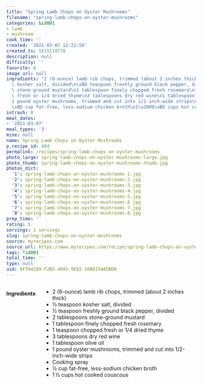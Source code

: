 ```yaml
---
title: "Spring Lamb Chops on Oyster Mushrooms"
filename: "spring-lamb-chops-on-oyster-mushrooms"
categories: &id001
- lamb
- mushroom
cook_time: ''
created: '2021-03-07 12:22:58'
created_ts: 1615119778
description: null
difficulty: ''
favorite: 0
image_url: null
ingredients: "2 (8-ounce) lamb rib chops, trimmed (about 2 inches thick)\n\xBD teaspoon\
  \ kosher salt, divided\n\xBD teaspoon freshly ground black pepper, divided\n2 tablespoons\
  \ stone-ground mustard\n1 tablespoon finely chopped fresh rosemary\n1 teaspoon chopped\
  \ fresh or 1/4 dried thyme\n3 tablespoons dry red wine\n1 tablespoon olive oil\n\
  1 pound oyster mushrooms, trimmed and cut into 1/2-inch-wide strips\nCooking spray\n\
  \xBD cup fat-free, less-sodium chicken broth\n1\u2009\xBD cups hot cooked couscous"
intrash: 0
meal_dates:
- '2021-03-07'
meal_types: '3'
mine: null
name: Spring Lamb Chops on Oyster Mushrooms
p_recipe_id: 484
permalink: /recipes/spring-lamb-chops-on-oyster-mushrooms
photo_large: spring-lamb-chops-on-oyster-mushrooms-large.jpg
photo_thumb: spring-lamb-chops-on-oyster-mushrooms-thumb.jpg
photos_dict:
  '1': spring-lamb-chops-on-oyster-mushrooms-1.jpg
  '2': spring-lamb-chops-on-oyster-mushrooms-2.jpg
  '3': spring-lamb-chops-on-oyster-mushrooms-3.jpg
  '4': spring-lamb-chops-on-oyster-mushrooms-4.jpg
  '5': spring-lamb-chops-on-oyster-mushrooms-5.jpg
  '6': spring-lamb-chops-on-oyster-mushrooms-6.jpg
  '7': spring-lamb-chops-on-oyster-mushrooms-7.jpg
  '8': spring-lamb-chops-on-oyster-mushrooms-8.jpg
prep_time: ''
rating: 5
servings: 2 servings
slug: spring-lamb-chops-on-oyster-mushrooms
source: myrecipes.com
source_url: https://www.myrecipes.com/recipe/spring-lamb-chops-on-oyster-mushrooms
tags: *id001
total_time: ''
type: null
uid: 9F594289-F2B5-4895-9E02-10B0154A5BDA
---
```

<div class="large-8 medium-7 columns" id="writeup">	</div><!-- #writeup -->
</div><!-- #row-one -->
<div class="row" id="row-two">	<div class="medium-4 small-5 columns" id="ingredients"><h4>Ingredients</h4><div class="box box-ingredients content"><ul>
<li>2 (8-ounce) lamb rib chops, trimmed (about 2 inches thick)</li>
<li>½ teaspoon kosher salt, divided</li>
<li>½ teaspoon freshly ground black pepper, divided</li>
<li>2 tablespoons stone-ground mustard</li>
<li>1 tablespoon finely chopped fresh rosemary</li>
<li>1 teaspoon chopped fresh or 1/4 dried thyme</li>
<li>3 tablespoons dry red wine</li>
<li>1 tablespoon olive oil</li>
<li>1 pound oyster mushrooms, trimmed and cut into 1/2-inch-wide strips</li>
<li>Cooking spray</li>
<li>½ cup fat-free, less-sodium chicken broth</li>
<li>1 ½ cups hot cooked couscous</li>
</ul>
</div>	</div>	<div class="medium-6 small-7 columns" id="directions">	</div>